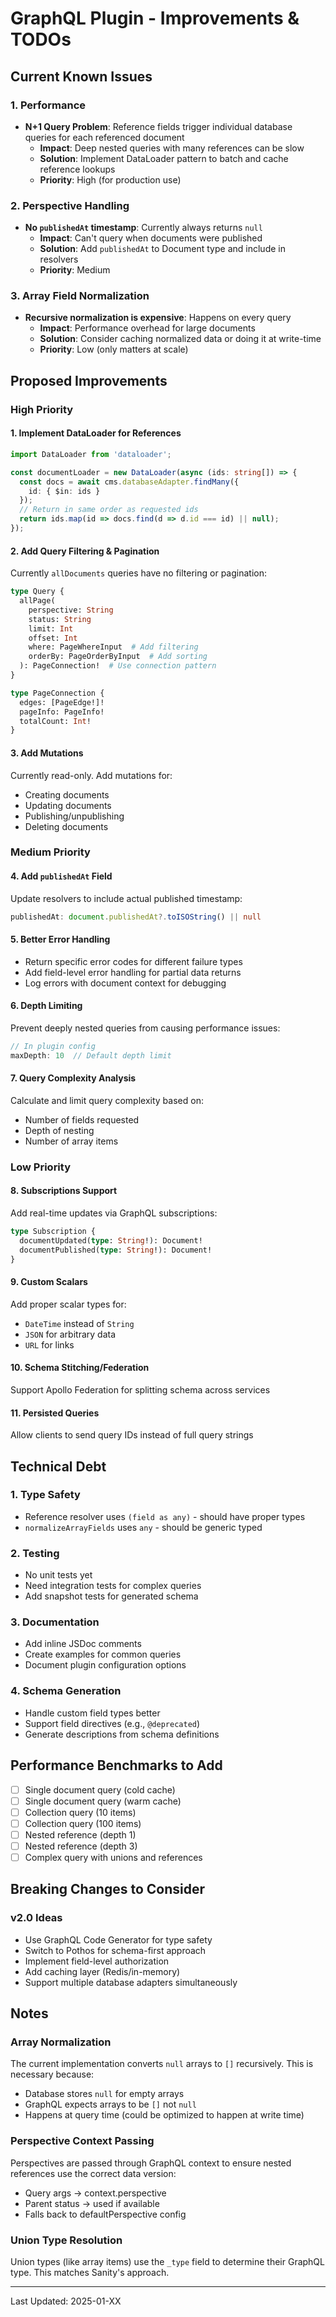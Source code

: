 # GraphQL Plugin - Improvements & TODOs

## Current Known Issues

### 1. Performance
- **N+1 Query Problem**: Reference fields trigger individual database queries for each referenced document
  - **Impact**: Deep nested queries with many references can be slow
  - **Solution**: Implement DataLoader pattern to batch and cache reference lookups
  - **Priority**: High (for production use)

### 2. Perspective Handling
- **No `publishedAt` timestamp**: Currently always returns `null`
  - **Impact**: Can't query when documents were published
  - **Solution**: Add `publishedAt` to Document type and include in resolvers
  - **Priority**: Medium

### 3. Array Field Normalization
- **Recursive normalization is expensive**: Happens on every query
  - **Impact**: Performance overhead for large documents
  - **Solution**: Consider caching normalized data or doing it at write-time
  - **Priority**: Low (only matters at scale)

## Proposed Improvements

### High Priority

#### 1. Implement DataLoader for References
```typescript
import DataLoader from 'dataloader';

const documentLoader = new DataLoader(async (ids: string[]) => {
  const docs = await cms.databaseAdapter.findMany({
    id: { $in: ids }
  });
  // Return in same order as requested ids
  return ids.map(id => docs.find(d => d.id === id) || null);
});
```

#### 2. Add Query Filtering & Pagination
Currently `allDocuments` queries have no filtering or pagination:
```graphql
type Query {
  allPage(
    perspective: String
    status: String
    limit: Int
    offset: Int
    where: PageWhereInput  # Add filtering
    orderBy: PageOrderByInput  # Add sorting
  ): PageConnection!  # Use connection pattern
}

type PageConnection {
  edges: [PageEdge!]!
  pageInfo: PageInfo!
  totalCount: Int!
}
```

#### 3. Add Mutations
Currently read-only. Add mutations for:
- Creating documents
- Updating documents
- Publishing/unpublishing
- Deleting documents

### Medium Priority

#### 4. Add `publishedAt` Field
Update resolvers to include actual published timestamp:
```typescript
publishedAt: document.publishedAt?.toISOString() || null
```

#### 5. Better Error Handling
- Return specific error codes for different failure types
- Add field-level error handling for partial data returns
- Log errors with document context for debugging

#### 6. Depth Limiting
Prevent deeply nested queries from causing performance issues:
```typescript
// In plugin config
maxDepth: 10  // Default depth limit
```

#### 7. Query Complexity Analysis
Calculate and limit query complexity based on:
- Number of fields requested
- Depth of nesting
- Number of array items

### Low Priority

#### 8. Subscriptions Support
Add real-time updates via GraphQL subscriptions:
```graphql
type Subscription {
  documentUpdated(type: String!): Document!
  documentPublished(type: String!): Document!
}
```

#### 9. Custom Scalars
Add proper scalar types for:
- `DateTime` instead of `String`
- `JSON` for arbitrary data
- `URL` for links

#### 10. Schema Stitching/Federation
Support Apollo Federation for splitting schema across services

#### 11. Persisted Queries
Allow clients to send query IDs instead of full query strings

## Technical Debt

### 1. Type Safety
- Reference resolver uses `(field as any)` - should have proper types
- `normalizeArrayFields` uses `any` - should be generic typed

### 2. Testing
- No unit tests yet
- Need integration tests for complex queries
- Add snapshot tests for generated schema

### 3. Documentation
- Add inline JSDoc comments
- Create examples for common queries
- Document plugin configuration options

### 4. Schema Generation
- Handle custom field types better
- Support field directives (e.g., `@deprecated`)
- Generate descriptions from schema definitions

## Performance Benchmarks to Add

- [ ] Single document query (cold cache)
- [ ] Single document query (warm cache)
- [ ] Collection query (10 items)
- [ ] Collection query (100 items)
- [ ] Nested reference (depth 1)
- [ ] Nested reference (depth 3)
- [ ] Complex query with unions and references

## Breaking Changes to Consider

### v2.0 Ideas
- Use GraphQL Code Generator for type safety
- Switch to Pothos for schema-first approach
- Implement field-level authorization
- Add caching layer (Redis/in-memory)
- Support multiple database adapters simultaneously

## Notes

### Array Normalization
The current implementation converts `null` arrays to `[]` recursively. This is necessary because:
- Database stores `null` for empty arrays
- GraphQL expects arrays to be `[]` not `null`
- Happens at query time (could be optimized to happen at write time)

### Perspective Context Passing
Perspectives are passed through GraphQL context to ensure nested references use the correct data version:
- Query args → context.perspective
- Parent status → used if available
- Falls back to defaultPerspective config

### Union Type Resolution
Union types (like array items) use the `_type` field to determine their GraphQL type. This matches Sanity's approach.

---

Last Updated: 2025-01-XX
